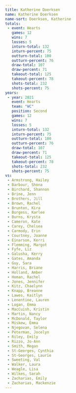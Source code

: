 ```yaml
---
title: Katherine Doerksen
name: Katherine Doerksen
name-sort: Doerksen, Katherine
totals:
 - event: Hearts
   games: 12
   wins: 7
   losses: 5
   inturn-total: 132
   inturn-percent: 75
   outturn-total: 100
   outturn-percent: 76
   draw-total: 107
   draw-percent: 71
   takeout-total: 125
   takeout-percent: 78
   shots-total: 232
   shots-percent: 75
years:
 - year: 2021
   event: Hearts
   team: "WC"
   position: Second
   games: 12
   wins: 7
   losses: 5
   inturn-total: 132
   inturn-percent: 75
   outturn-total: 100
   outturn-percent: 76
   draw-total: 107
   draw-percent: 71
   takeout-total: 125
   takeout-percent: 78
   shots-total: 232
   shots-percent: 75
vs:
 - Armstrong, Hailey
 - Barbour, Shona
 - Birchard, Shannon
 - Brine, Jenn
 - Brothers, Jill
 - Brown, Rachel
 - Brunton, Kira
 - Burgess, Karlee
 - Burns, Krysta
 - Cameron, Kate
 - Carey, Chelsea
 - Carmody, Erin
 - Courtney, Joanne
 - Einarson, Kerri
 - Flemming, Margot
 - Fyfe, Liz
 - Galusha, Kerry
 - Gates, Amanda
 - Guy, Sara
 - Harris, Briane
 - Holland, Amber
 - Homan, Rachel
 - Jones, Jennifer
 - Kitz, Chaelynn
 - Knapp, Breanne
 - Lawes, Kaitlyn
 - Lenentine, Lauren
 - Logan, Emma
 - MacCuish, Kristin
 - Martin, Nancy
 - McDonald, Taylor
 - Miskew, Emma
 - Njegovan, Selena
 - Peterman, Jocelyn
 - Riley, Emily
 - Rizzo, Jo-Ann
 - Smith, Megan
 - St-Georges, Cynthia
 - St-Georges, Laurie
 - Sweeting, Val
 - Walker, Laura
 - Weagle, Lisa
 - Wilkes, Sarah
 - Zacharias, Emily
 - Zacharias, Mackenzie
---
```

